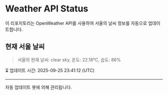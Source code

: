 
# Weather API Status

이 리포지토리는 OpenWeather API를 사용하여 서울의 날씨 정보를 자동으로 업데이트합니다.

## 현재 서울 날씨
> 서울의 현재 날씨: clear sky, 온도: 22.18°C, 습도: 86%

⏳ 업데이트 시간: 2025-09-25 23:41:12 (UTC)

---
자동 업데이트 봇에 의해 관리됩니다.
